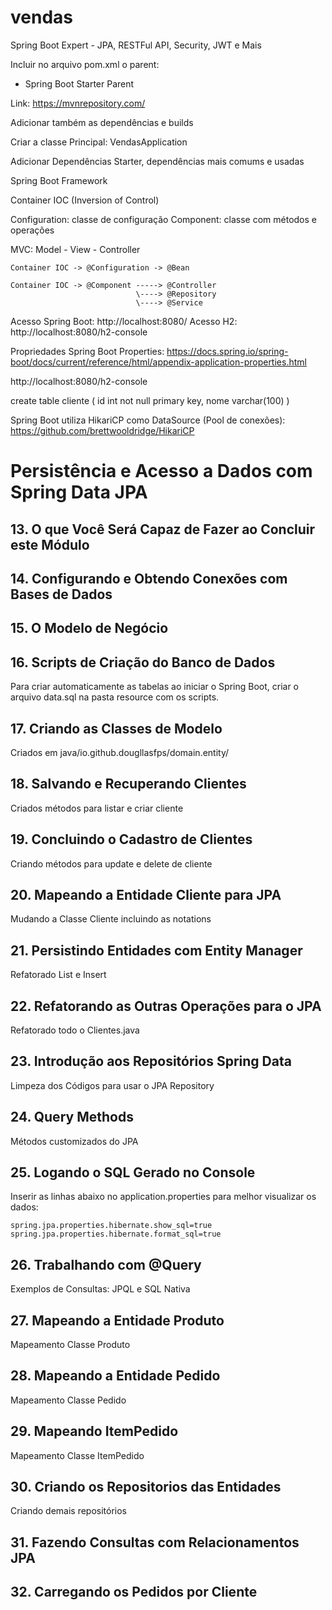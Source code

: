 # vendas
 Spring Boot Expert - JPA, RESTFul API, Security, JWT e Mais

Incluir no arquivo pom.xml o parent:

- Spring Boot Starter Parent

Link: https://mvnrepository.com/

Adicionar também as dependências e builds


Criar a classe Principal: VendasApplication

Adicionar Dependências Starter, dependências mais comums e usadas


Spring Boot Framework


Container IOC (Inversion of Control)

Configuration: classe de configuração
Component: classe com métodos e operações

MVC: Model - View - Controller

```
Container IOC -> @Configuration -> @Bean

Container IOC -> @Component -----> @Controller
                            \----> @Repository
                            \----> @Service
```
Acesso Spring Boot: http://localhost:8080/
Acesso H2: http://localhost:8080/h2-console


Propriedades Spring Boot Properties: https://docs.spring.io/spring-boot/docs/current/reference/html/appendix-application-properties.html

http://localhost:8080/h2-console

create table cliente (
    id int not null primary key,
    nome varchar(100)
)

Spring Boot utiliza HikariCP como DataSource (Pool de conexões): https://github.com/brettwooldridge/HikariCP


# Persistência e Acesso a Dados com Spring Data JPA

## 13. O que Você Será Capaz de Fazer ao Concluir este Módulo

## 14. Configurando e Obtendo Conexões com Bases de Dados

## 15. O Modelo de Negócio

## 16. Scripts de Criação do Banco de Dados

Para criar automaticamente as tabelas ao iniciar o Spring Boot, criar o arquivo data.sql na pasta resource com os scripts.

## 17. Criando as Classes de Modelo

Criados em java/io.github.dougllasfps/domain.entity/

## 18. Salvando e Recuperando Clientes

Criados métodos para listar e criar cliente

## 19. Concluindo o Cadastro de Clientes

Criando métodos para update e delete de cliente

## 20. Mapeando a Entidade Cliente para JPA

Mudando a Classe Cliente incluindo as notations

## 21. Persistindo Entidades com Entity Manager

Refatorado List e Insert

## 22. Refatorando as Outras Operações para o JPA

Refatorado todo o Clientes.java

## 23. Introdução aos Repositórios Spring Data

Limpeza dos Códigos para usar o JPA Repository

## 24. Query Methods

Métodos customizados do JPA

## 25. Logando o SQL Gerado no Console

Inserir as linhas abaixo no application.properties para melhor visualizar os dados:

```
spring.jpa.properties.hibernate.show_sql=true
spring.jpa.properties.hibernate.format_sql=true
```

## 26. Trabalhando com @Query

Exemplos de Consultas: JPQL e SQL Nativa

## 27. Mapeando a Entidade Produto

Mapeamento Classe Produto

## 28. Mapeando a Entidade Pedido

Mapeamento Classe Pedido

## 29. Mapeando ItemPedido

Mapeamento Classe ItemPedido

## 30. Criando os Repositorios das Entidades

Criando demais repositórios

## 31. Fazendo Consultas com Relacionamentos JPA

## 32. Carregando os Pedidos por Cliente